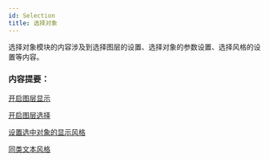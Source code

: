 ```yaml
---
id: Selection
title: 选择对象  
---  
```

 选择对象模块的内容涉及到选择图层的设置、选择对象的参数设置、选择风格的设置等内容。



 ### 内容提要：



  [开启图层显示](DTv2_Visible)



  [开启图层选择](DTv2_Selectable)



  [设置选中对象的显示风格](DTv2_SelectStyle)



  [同类文本风格](SameTypeTextStyle)

